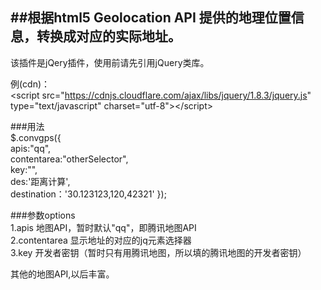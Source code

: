 ##根据html5 Geolocation API 提供的地理位置信息，转换成对应的实际地址。
----

该插件是jQery插件，使用前请先引用jQuery类库。<br>

例(cdn)：<br>
\<script src="https://cdnjs.cloudflare.com/ajax/libs/jquery/1.8.3/jquery.js" type="text/javascript" charset="utf-8">\</script> <br>

###用法<br>
$.convgps({<br>
  apis:"qq",<br>
  contentarea:"otherSelector",<br>
  key:"",<br>
  des:'距离计算',<br>
  destination：'30.123123,120,42321'
});<br>

###参数options<br>
1.apis 地图API，暂时默认"qq"，即腾讯地图API<br>
2.contentarea 显示地址的对应的jq元素选择器<br>
3.key 开发者密钥（暂时只有用腾讯地图，所以填的腾讯地图的开发者密钥）<br>

其他的地图API,以后丰富。<br>
